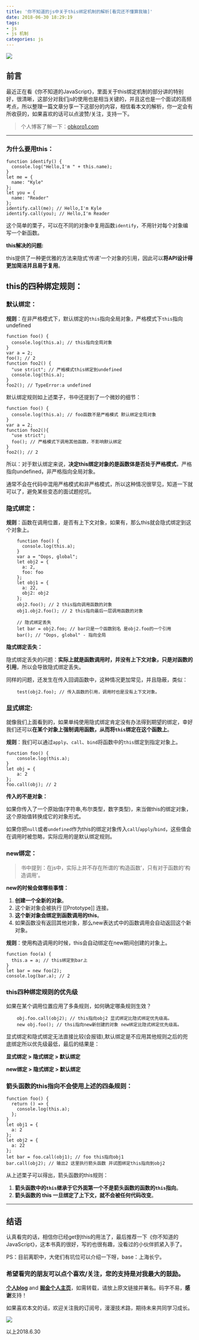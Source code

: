 ```yaml
---
title: '你不知道的js中关于this绑定机制的解析[看完还不懂算我输]'
date: 2018-06-30 18:29:19
tags:
- js
- js 机制
categories: js
---
```

![](http://ww1.sinaimg.cn/large/005Y4rCogy1fstcwvzkjzj30sg0g0qqn.jpg)

## 前言

最近正在看《你不知道的JavaScript》，里面关于this绑定机制的部分讲的特别好，很清晰，这部分对我们js的使用也是相当关键的，并且这也是一个面试的高频考点，所以整理一篇文章分享一下这部分的内容，相信看本文的解析，你一定会有所收获的，如果喜欢的话可以点波赞/关注，支持一下。

<!--more-->

> 个人博客了解一下：[obkoro1.com](http://obkoro1.com/)

---

### 为什么要用this：

    function identify() {
      console.log("Hello,I'm " + this.name);
    }
    let me = {
      name: "Kyle"
    };
    let you = {
      name: "Reader"
    };
    identify.call(me); // Hello,I'm Kyle
    identify.call(you); // Hello,I'm Reader

这个简单的栗子，可以在不同的对象中复用函数`identify`，不用针对每个对象编写一个新函数。

**this解决的问题:**

this提供了一种更优雅的方法来隐式'传递'一个对象的引用，因此可以**将API设计得更加简洁并且易于复用**。


## this的四种绑定规则：

### 默认绑定：

**规则**：在非严格模式下，默认绑定的`this`指向全局对象，严格模式下`this`指向undefined

    function foo() {
      console.log(this.a); // this指向全局对象
    }
    var a = 2;
    foo(); // 2
    function foo2() {
      "use strict"; // 严格模式this绑定到undefined
      console.log(this.a); 
    }
    foo2(); // TypeError:a undefined

默认绑定规则如上述栗子，书中还提到了一个微妙的细节：

    function foo() {
      console.log(this.a); // foo函数不是严格模式 默认绑定全局对象
    }
    var a = 2;
    function foo2(){
      "use strict";
      foo(); // 严格模式下调用其他函数，不影响默认绑定
    }
    foo2(); // 2

所以：对于默认绑定来说，**决定this绑定对象的是函数体是否处于严格模式**，严格指向undefined，非严格指向全局对象。

通常不会在代码中混用严格模式和非严格模式，所以这种情况很罕见，知道一下就可以了，避免某些变态的面试题挖坑。

### 隐式绑定： 

**规则**：函数在调用位置，是否有上下文对象，如果有，那么this就会隐式绑定到这个对象上。

        function foo() {
          console.log(this.a);
        }
        var a = "Oops, global";
        let obj2 = {
          a: 2,
          foo: foo
        };
        let obj1 = {
          a: 22,
          obj2: obj2
        };
        obj2.foo(); // 2 this指向调用函数的对象
        obj1.obj2.foo(); // 2 this指向最后一层调用函数的对象
        
        // 隐式绑定丢失
        let bar = obj2.foo; // bar只是一个函数别名 是obj2.foo的一个引用
        bar(); // "Oops, global" - 指向全局

**隐式绑定丢失：**

隐式绑定丢失的问题：**实际上就是函数调用时，并没有上下文对象，只是对函数的引用**，所以会导致隐式绑定丢失。

同样的问题，还发生在传入回调函数中，这种情况更加常见，并且隐蔽，类似：

        test(obj2.foo); // 传入函数的引用，调用时也是没有上下文对象。

### 显式绑定:

就像我们上面看到的，如果单纯使用隐式绑定肯定没有办法得到期望的绑定，幸好我们还可以**在某个对象上强制调用函数，从而将`this`绑定在这个函数上**。

**规则**：我们可以通过`apply`、`call`、`bind`将函数中的`this`绑定到指定对象上。

    function foo() {
        console.log(this.a);
    }
    let obj = {
        a: 2
    };
    foo.call(obj); // 2

**传入的不是对象：**

如果你传入了一个原始值(字符串,布尔类型，数字类型)，来当做this的绑定对象，这个原始值转换成它的对象形式。

如果你把`null`或者`undefined`作为this的绑定对象传入`call`/`apply`/`bind`，这些值会在调用时被忽略，实际应用的是默认绑定规则。

### new绑定：

> 书中提到：在js中，实际上并不存在所谓的'构造函数'，只有对于函数的'构造调用'。

**new的时候会做哪些事情：**

1. **创建一个全新的对象**。
2. 这个新对象会被执行 [[Prototype]] 连接。
3. **这个新对象会绑定到函数调用的this**。
4. 如果函数没有返回其他对象，那么new表达式中的函数调用会自动返回这个新对象。

**规则**：使用构造调用的时候，this会自动绑定在new期间创建的对象上。

    function foo(a) {
      this.a = a; // this绑定到bar上
    }
    let bar = new foo(2);
    console.log(bar.a); // 2

### this四种绑定规则的优先级

如果在某个调用位置应用了多条规则，如何确定哪条规则生效？

        obj.foo.call(obj2); // this指向obj2 显式绑定比隐式绑定优先级高。
        new obj.foo(); // thsi指向new新创建的对象 new绑定比隐式绑定优先级高。

显式绑定和隐式绑定无法直接比较(会报错),默认绑定是不应用其他规则之后的兜底绑定所以优先级最低，最后的结果是：

**显式绑定 > 隐式绑定 > 默认绑定**

**new绑定 > 隐式绑定 > 默认绑定**

### 箭头函数的this指向不会使用上述的四条规则：

    function foo() {
      return () => {
        console.log(this.a);
      };
    }
    let obj1 = {
      a: 2
    };
    let obj2 = {
      a: 22
    };
    let bar = foo.call(obj1); // foo this指向obj1
    bar.call(obj2); // 输出2 这里执行箭头函数 并试图绑定this指向到obj2

从上述栗子可以得出，箭头函数的this规则：

1. **箭头函数中的`this`继承于它外面第一个不是箭头函数的函数的`this`指向**。
2. **箭头函数的 this 一旦绑定了上下文，就不会被任何代码改变**。

---

## 结语

认真看完的话，相信你已经get到this的用法了，最后推荐一下《你不知道的JavaScript》，这本书真的很好，写的也很有趣，没看过的小伙伴抓紧入手了。

PS：目前离职中，大佬们有坑位可以介绍一下呀，base：上海长宁。

### 希望看完的朋友可以点个喜欢/关注，您的支持是对我最大的鼓励。

**[个人blog](http://obkoro1.com/)** and **[掘金个人主页](https://juejin.im/user/58714f0eb123db4a2eb95372)**，如需转载，请放上原文链接并署名。码字不易，**感谢**支持！
 
如果喜欢本文的话，欢迎关注我的订阅号，漫漫技术路，期待未来共同学习成长。

![](https://user-gold-cdn.xitu.io/2018/5/1/1631b6f52f7e7015?w=344&h=344&f=jpeg&s=8317)
 
 以上2018.6.30
